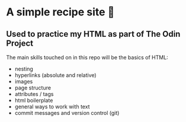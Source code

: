 # A simple recipe site 🍲

## Used to practice my HTML as part of The Odin Project

The main skills touched on in this repo will be the basics of HTML:

- nesting
- hyperlinks (absolute and relative)
- images
- page structure
- attributes / tags
- html boilerplate
- general ways to work with text
- commit messages and version control (git)

